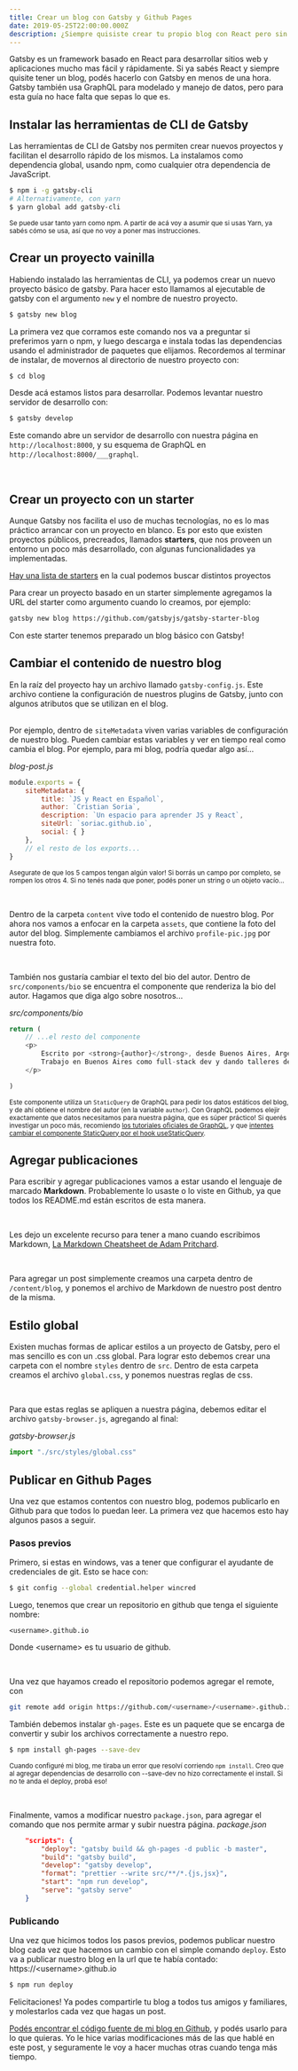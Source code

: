 ```yaml
---
title: Crear un blog con Gatsby y Github Pages
date: 2019-05-25T22:00:00.000Z
description: ¿Siempre quisiste crear tu propio blog con React pero sin volverte loco por el hosting, ni el SEO, ni la compatibilidad? Aprendé cómo hacer un blog con Gatsby y hostearlo en github en una tarde.
---
```

Gatsby es un framework basado en React para desarrollar sitios web y aplicaciones mucho mas fácil y rápidamente. Si ya sabés React y siempre quisite tener un blog, podés hacerlo con Gatsby en menos de una hora. Gatsby también usa GraphQL para modelado y manejo de datos, pero para esta guía no hace falta que sepas lo que es.

## Instalar las herramientas de CLI de Gatsby

Las herramientas de CLI de Gatsby nos permiten crear nuevos proyectos y facilitan el desarrollo rápido de los mismos. La instalamos como dependencia global, usando npm, como cualquier otra dependencia de JavaScript.
```bash
$ npm i -g gatsby-cli
# Alternativamente, con yarn
$ yarn global add gatsby-cli
```
<small>Se puede usar tanto yarn como npm. A partir de acá voy a asumir que si usas Yarn, ya sabés cómo se usa, así que no voy a poner mas instrucciones.</small>

## Crear un proyecto vainilla

Habiendo instalado las herramientas de CLI, ya podemos crear un nuevo proyecto básico de gatsby. Para hacer esto llamamos al ejecutable de gatsby con el argumento `new` y el nombre de nuestro proyecto.
```bash
$ gatsby new blog
```

La primera vez que corramos este comando nos va a preguntar si preferimos yarn o npm, y luego descarga e instala todas las dependencias usando el administrador de paquetes que elijamos. Recordemos al terminar de instalar, de movernos al directorio de nuestro proyecto con:
```bash
$ cd blog
```

Desde acá estamos listos para desarrollar. Podemos levantar nuestro servidor de desarrollo con:
```bash
$ gatsby develop
```

Este comando abre un servidor de desarrollo con nuestra página en `http://localhost:8000`, y su esquema de GraphQL en `http://localhost:8000/___graphql`.

<br/>

## Crear un proyecto con un starter

Aunque Gatsby nos facilita el uso de muchas tecnologías, no es lo mas práctico arrancar con un proyecto en blanco. Es por esto que existen proyectos públicos, precreados, llamados **starters**, que nos proveen un entorno un poco más desarrollado, con algunas funcionalidades ya implementadas.

[Hay una lista de starters](https://www.gatsbyjs.org/starters/?v=2) en la cual podemos buscar distintos proyectos 

Para crear un proyecto basado en un starter simplemente agregamos la URL del starter como argumento cuando lo creamos, por ejemplo:
```bash
gatsby new blog https://github.com/gatsbyjs/gatsby-starter-blog
```

Con este starter tenemos preparado un blog básico con Gatsby!

## Cambiar el contenido de nuestro blog

En la raíz del proyecto hay un archivo llamado `gatsby-config.js`. Este archivo contiene la configuración de nuestros plugins de Gatsby, junto con algunos atributos que se utilizan en el blog.
<br/><br/>

Por ejemplo, dentro de `siteMetadata` viven varias variables de configuración de nuestro blog. Pueden cambiar estas variables y ver en tiempo real como cambia el blog. Por ejemplo, para mi blog, podría quedar algo así...

*blog-post.js*
```js
module.exports = {
    siteMetadata: {
        title: `JS y React en Español`,
        author: `Cristian Soria`,
        description: `Un espacio para aprender JS y React`,
        siteUrl: `soriac.github.io`,
        social: { }
    },
    // el resto de los exports...
}
```
<small>Asegurate de que los 5 campos tengan algún valor! Si borrás un campo por completo, se rompen los otros 4. Si no tenés nada que poner, podés poner un string o un objeto vacío...</small>

<br/>

Dentro de la carpeta `content` vive todo el contenido de nuestro blog. Por ahora nos vamos a enfocar en la carpeta `assets`, que contiene la foto del autor del blog. Simplemente cambiamos el archivo `profile-pic.jpg` por nuestra foto.

<br/>

También nos gustaría cambiar el texto del bio del autor. Dentro de `src/components/bio` se encuentra el componente que renderiza la bio del autor. Hagamos que diga algo sobre nosotros...

*src/components/bio*
```js
return (
    // ...el resto del componente
    <p>
        Escrito por <strong>{author}</strong>, desde Buenos Aires, Argentina.
        Trabajo en Buenos Aires como full-stack dev y dando talleres de React.
    </p>

)
```
<small> Este componente utiliza un `StaticQuery` de GraphQL para pedir los datos estáticos del blog, y de ahí obtiene el nombre del autor (en la variable `author`). Con GraphQL podemos elejir exactamente que datos necesitamos para nuestra página, que es súper práctico! Si querés investigar un poco más, recomiendo [los tutoriales oficiales de GraphQL](https://graphql.org/learn/), y que [intentes cambiar el componente StaticQuery por el hook useStaticQuery](https://www.gatsbyjs.org/tutorial/part-four/#use-a-staticquery).</small>

## Agregar publicaciones

Para escribir y agregar publicaciones vamos a estar usando el lenguaje de marcado **Markdown**. Probablemente lo usaste o lo viste en Github, ya que todos los README.md están escritos de esta manera.

<br/>

Les dejo un excelente recurso para tener a mano cuando escribimos Markdown, [La Markdown Cheatsheet de Adam Pritchard](https://github.com/adam-p/markdown-here/wiki/Markdown-Cheatsheet).

<br/>

Para agregar un post simplemente creamos una carpeta dentro de `/content/blog`, y ponemos el archivo de Markdown de nuestro post dentro de la misma.

## Estilo global

Existen muchas formas de aplicar estilos a un proyecto de Gatsby, pero el mas sencillo es con un .css global. Para lograr esto debemos crear una carpeta con el nombre `styles` dentro de `src`. Dentro de esta carpeta creamos el archivo `global.css`, y ponemos nuestras reglas de css.

<br/>

Para que estas reglas se apliquen a nuestra página, debemos editar el archivo `gatsby-browser.js`, agregando al final:

*gatsby-browser.js*
```js
import "./src/styles/global.css"
```

## Publicar en Github Pages

Una vez que estamos contentos con nuestro blog, podemos publicarlo en Github para que todos lo puedan leer. La primera vez que hacemos esto hay algunos pasos a seguir.

### Pasos previos

Primero, si estas en windows, vas a tener que configurar el ayudante de credenciales de git. Esto se hace con: 
```bash
$ git config --global credential.helper wincred
```

Luego, tenemos que crear un repositorio en github que tenga el siguiente nombre:
```
<username>.github.io
```
Donde \<username\> es tu usuario de github.

<br/>

Una vez que hayamos creado el repositorio podemos agregar el remote, con 
```bash
git remote add origin https://github.com/<username>/<username>.github.io.git
```

También debemos instalar `gh-pages`. Este es un paquete que se encarga de convertir y subir los archivos correctamente a nuestro repo.
```bash
$ npm install gh-pages --save-dev
```
<small>Cuando configuré mi blog, me tiraba un error que resolví corriendo `npm install`. Creo que al agregar dependencias de desarrollo con --save-dev no hizo correctamente el install. Si no te anda el deploy, probá eso!</small>

<br/>

Finalmente, vamos a modificar nuestro `package.json`, para agregar el comando que nos permite armar y subir nuestra página. 
*package.json*
```json
    "scripts": {
        "deploy": "gatsby build && gh-pages -d public -b master",
        "build": "gatsby build",
        "develop": "gatsby develop",
        "format": "prettier --write src/**/*.{js,jsx}",
        "start": "npm run develop",
        "serve": "gatsby serve"
    }
```

### Publicando
Una vez que hicimos todos los pasos previos, podemos publicar nuestro blog cada vez que hacemos un cambio con el simple comando `deploy`. Esto va a publicar nuestro blog en la url que te había contado: https://<username\>.github.io
```bash
$ npm run deploy
```

Felicitaciones! Ya podes compartirle tu blog a todos tus amigos y familiares, y molestarlos cada vez que hagas un post.

[Podés encontrar el código fuente de mi blog en Github](https://github.com/soriac), y podés usarlo para lo que quieras. Yo le hice varias modificaciones más de las que hablé en este post, y seguramente le voy a hacer muchas otras cuando tenga más tiempo.
